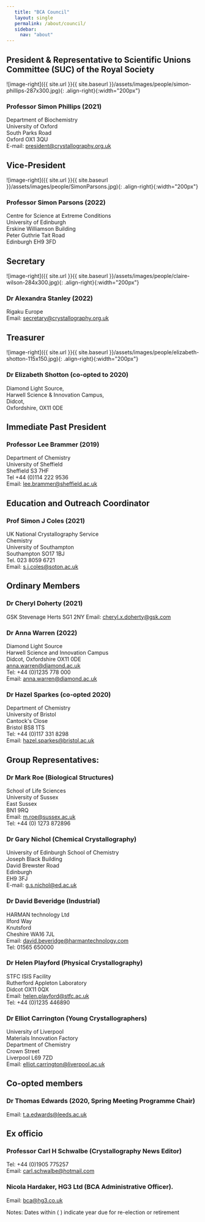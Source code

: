 ```yaml
---
   title: "BCA Council"
   layout: single
   permalink: /about/council/
   sidebar:
     nav: "about"
---
```


## President & Representative to Scientific Unions Committee (SUC) of the Royal Society
![image-right]({{ site.url }}{{ site.baseurl }}/assets/images/people/simon-phillips-287x300.jpg){: .align-right}{:width="200px"}
### Professor Simon Phillips (2021)  
Department of Biochemistry  
University of Oxford  
South Parks Road  
Oxford OX1 3QU  
E-mail: president@crystallography.org.uk

 
## Vice-President
![image-right]({{ site.url }}{{ site.baseurl }}/assets/images/people/SimonParsons.jpg){: .align-right}{:width="200px"}
### Professor Simon Parsons (2022)  
Centre for Science at Extreme Conditions  
University of Edinburgh  
Erskine Williamson Building  
Peter Guthrie Tait Road  
Edinburgh EH9 3FD

## Secretary
![image-right]({{ site.url }}{{ site.baseurl }}/assets/images/people/claire-wilson-284x300.jpg){: .align-right}{:width="200px"}
### Dr Alexandra Stanley (2022)  
Rigaku Europe  
Email: secretary@crystallography.org.uk 
 
## Treasurer
![image-right]({{ site.url }}{{ site.baseurl }}/assets/images/people/elizabeth-shotton-115x150.jpg){: .align-right}{:width="200px"}
### Dr Elizabeth Shotton (co-opted to 2020)
Diamond Light Source,  
Harwell Science & Innovation Campus,  
Didcot,  
Oxfordshire, OX11 0DE  

 
## Immediate Past President
### Professor Lee Brammer (2019)  
Department of Chemistry  
University of Sheffield  
Sheffield S3 7HF  
Tel +44 (0)114 222 9536  
Email: lee.brammer@sheffield.ac.uk

## Education and Outreach Coordinator
### Prof Simon J Coles (2021)  
UK National Crystallography Service  
Chemistry  
University of Southampton  
Southampton SO17 1BJ  
Tel. 023 8059 6721  
Email: s.j.coles@soton.ac.uk


## Ordinary Members

### Dr Cheryl Doherty (2021)
GSK
Stevenage 
Herts SG1 2NY
Email: cheryl.x.doherty@gsk.com

### Dr Anna Warren (2022)
Diamond Light Source  
Harwell Science and Innovation Campus  
Didcot, Oxfordshire OX11 0DE  
anna.warren@diamond.ac.uk  
Tel: +44 (0)1235 778 000  
Email: anna.warren@diamond.ac.uk
 
### Dr Hazel Sparkes (co-opted 2020)
Department of Chemistry  
University of Bristol  
Cantock's Close  
Bristol BS8 1TS  
Tel: +44 (0)117 331 8298  
Email: hazel.sparkes@bristol.ac.uk
 
## Group Representatives:
### Dr Mark Roe (Biological Structures)
School of Life Sciences  
University of Sussex  
East Sussex  
BN1 9RQ  
Email: m.roe@sussex.ac.uk    
Tel: +44 (0) 1273 872896

 
### Dr Gary Nichol (Chemical Crystallography)
University of Edinburgh School of Chemistry  
Joseph Black Building  
David Brewster Road  
Edinburgh  
EH9 3FJ  
E-mail: g.s.nichol@ed.ac.uk

 
### Dr David Beveridge (Industrial)
HARMAN technology Ltd  
Ilford Way  
Knutsford  
Cheshire WA16 7JL  
Email: david.beveridge@harmantechnology.com  
Tel: 01565 650000

 
### Dr Helen Playford (Physical Crystallography)
STFC ISIS Facility  
Rutherford Appleton Laboratory  
Didcot OX11 0QX  
Email: helen.playford@stfc.ac.uk  
Tel: +44 (0)1235 446890
 
### Dr Elliot Carrington (Young Crystallographers)
University of Liverpool  
Materials Innovation Factory  
Department of Chemistry  
Crown Street  
Liverpool L69 7ZD  
Email: elliot.carrington@liverpool.ac.uk

 

## Co-opted members
### Dr Thomas Edwards (2020, Spring Meeting Programme Chair)
Email: t.a.edwards@leeds.ac.uk



 
## Ex officio
### Professor Carl H Schwalbe (Crystallography News Editor)
Tel: +44 (0)1905 775257  
Email: carl.schwalbe@hotmail.com

### Nicola Hardaker, HG3 Ltd (BCA Administrative Officer).
Email: bca@hg3.co.uk



Notes: Dates within ( ) indicate year due for re-election or retirement

